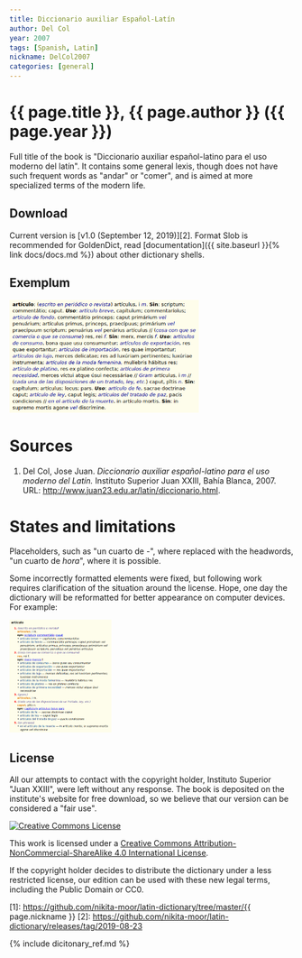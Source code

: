 ```yaml
---
title: Diccionario auxiliar Español-Latín
author: Del Col
year: 2007
tags: [Spanish, Latin]
nickname: DelCol2007
categories: [general]
---
```

# {{ page.title }}, {{ page.author }} ({{ page.year }})

Full title of the book is "Diccionario auxiliar español-latino para el uso moderno del latín". It contains some general lexis, though does not have such frequent words as "andar" or "comer", and is aimed at more specialized terms of the modern life.


## Download

Current version is [v1.0 (September 12, 2019)][2]. Format Slob is recommended for GoldenDict, read [documentation]({{ site.baseurl }}{% link docs/docs.md %}) about other dictionary shells.


## Exemplum

<div class="spotlight-group" data-animation="" data-control="" data-autohide="false">
  <img src="img/DelCol2007-1.png" class="spotlight" height="200">
</div>


# Sources

1. Del Col, Jose Juan. _Diccionario auxiliar español-latino para el uso moderno del Latín._ Instituto Superior Juan XXIII, Bahía Blanca, 2007. URL: <http://www.juan23.edu.ar/latin/diccionario.html>.


# States and limitations

Placeholders, such as "un cuarto de -", where replaced with the headwords, "un cuarto de _hora_", where it is possible.

Some incorrectly formatted elements were fixed, but following work requires clarification of the situation around the license. Hope, one day the dictionary will be reformatted for better appearance on computer devices. For example:

<div class="spotlight-group" data-animation="" data-control="" data-autohide="false">
  <img src="img/DelCol2007-2.png" class="spotlight" height="200">
</div>


## License

All our attempts to contact with the copyright holder, Instituto Superior "Juan XXIII", were left without any response. The book is deposited on the institute's website for free download, so we believe that our version can be considered a "fair use".

<a rel="license" href="http://creativecommons.org/licenses/by-nc-sa/4.0/">
  <img alt="Creative Commons License"
       style="border-width:0" 
       src="https://i.creativecommons.org/l/by-nc-sa/4.0/88x31.png" />
</a>

This work is licensed under a <a rel="license" href="http://creativecommons.org/licenses/by-nc-sa/4.0/">Creative Commons Attribution-NonCommercial-ShareAlike 4.0 International License</a>.

If the copyright holder decides to distribute the dictionary under a less restricted license, our edition can be used with these new legal terms, including the Public Domain or CC0.


[1]: https://github.com/nikita-moor/latin-dictionary/tree/master/{{ page.nickname }}
[2]: https://github.com/nikita-moor/latin-dictionary/releases/tag/2019-08-23

{% include dicitonary_ref.md %}

